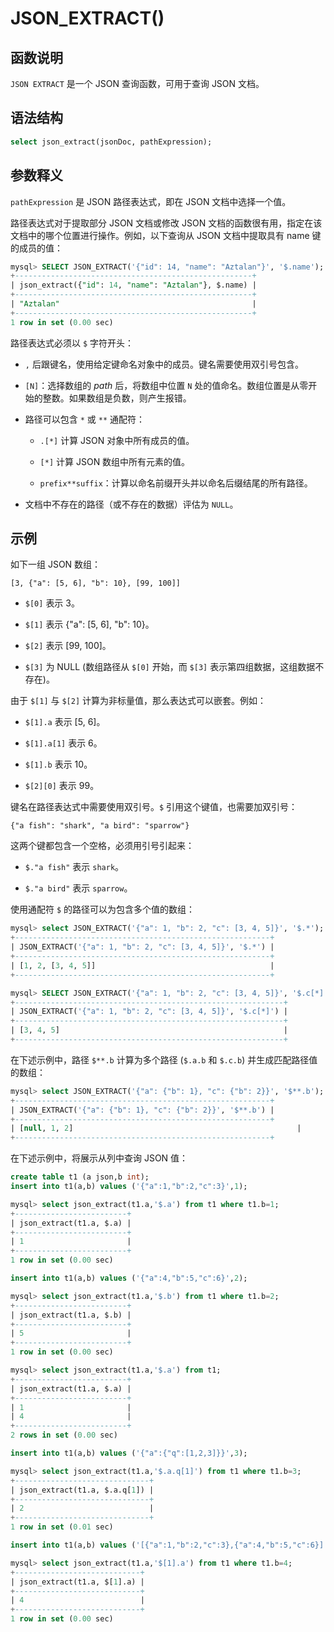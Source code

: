 # **JSON_EXTRACT()**

## **函数说明**

`JSON EXTRACT` 是一个 JSON 查询函数，可用于查询 JSON 文档。

## **语法结构**

```sql
select json_extract(jsonDoc, pathExpression);
```

## **参数释义**

`pathExpression` 是 JSON 路径表达式，即在 JSON 文档中选择一个值。

路径表达式对于提取部分 JSON 文档或修改 JSON 文档的函数很有用，指定在该文档中的哪个位置进行操作。例如，以下查询从 JSON 文档中提取具有 name 键的成员的值：

```sql
mysql> SELECT JSON_EXTRACT('{"id": 14, "name": "Aztalan"}', '$.name');
+-----------------------------------------------------+
| json_extract({"id": 14, "name": "Aztalan"}, $.name) |
+-----------------------------------------------------+
| "Aztalan"                                           |
+-----------------------------------------------------+
1 row in set (0.00 sec)
```

路径表达式必须以 `$` 字符开头：

- `,` 后跟键名，使用给定键命名对象中的成员。键名需要使用双引号包含。

- `[N]`：选择数组的 *path* 后，将数组中位置 `N` 处的值命名。数组位置是从零开始的整数。如果数组是负数，则产生报错。

- 路径可以包含 `*` 或 `**` 通配符：

   + `.[*]` 计算 JSON 对象中所有成员的值。

   + `[*]` 计算 JSON 数组中所有元素的值。

   + `prefix**suffix`：计算以命名前缀开头并以命名后缀结尾的所有路径。

- 文档中不存在的路径（或不存在的数据）评估为 `NULL`。

## **示例**

如下一组 JSON 数组：

```
[3, {"a": [5, 6], "b": 10}, [99, 100]]
```

- `$[0]` 表示 3。

- `$[1]` 表示 {"a": [5, 6], "b": 10}。

- `$[2]` 表示 [99, 100]。

- `$[3]` 为 NULL (数组路径从 `$[0]` 开始，而 `$[3]` 表示第四组数据，这组数据不存在)。

由于 `$[1]` 与 `$[2]` 计算为非标量值，那么表达式可以嵌套。例如：

- `$[1].a` 表示 [5, 6]。

- `$[1].a[1]` 表示 6。

- `$[1].b` 表示 10。

- `$[2][0]` 表示 99。

键名在路径表达式中需要使用双引号。`$` 引用这个键值，也需要加双引号：

```
{"a fish": "shark", "a bird": "sparrow"}
```

这两个键都包含一个空格，必须用引号引起来：

- `$."a fish"` 表示 `shark`。

- `$."a bird"` 表示 `sparrow`。

使用通配符 `$` 的路径可以为包含多个值的数组：

```sql
mysql> select JSON_EXTRACT('{"a": 1, "b": 2, "c": [3, 4, 5]}', '$.*');
+---------------------------------------------------------+
| JSON_EXTRACT('{"a": 1, "b": 2, "c": [3, 4, 5]}', '$.*') |
+---------------------------------------------------------+
| [1, 2, [3, 4, 5]]                                       |
+---------------------------------------------------------+

mysql> SELECT JSON_EXTRACT('{"a": 1, "b": 2, "c": [3, 4, 5]}', '$.c[*]');
+------------------------------------------------------------+
| JSON_EXTRACT('{"a": 1, "b": 2, "c": [3, 4, 5]}', '$.c[*]') |
+------------------------------------------------------------+
| [3, 4, 5]                                                  |
+------------------------------------------------------------+
```

在下述示例中，路径 `$**.b` 计算为多个路径 (`$.a.b` 和 `$.c.b`) 并生成匹配路径值的数组：

```sql
mysql> select JSON_EXTRACT('{"a": {"b": 1}, "c": {"b": 2}}', '$**.b');
+---------------------------------------------------------+
| JSON_EXTRACT('{"a": {"b": 1}, "c": {"b": 2}}', '$**.b') |
+---------------------------------------------------------+
| [null, 1, 2]                                                  |
+---------------------------------------------------------+
```

在下述示例中，将展示从列中查询 JSON 值：

```sql
create table t1 (a json,b int);
insert into t1(a,b) values ('{"a":1,"b":2,"c":3}',1);

mysql> select json_extract(t1.a,'$.a') from t1 where t1.b=1;
+-------------------------+
| json_extract(t1.a, $.a) |
+-------------------------+
| 1                       |
+-------------------------+
1 row in set (0.00 sec)

insert into t1(a,b) values ('{"a":4,"b":5,"c":6}',2);

mysql> select json_extract(t1.a,'$.b') from t1 where t1.b=2;
+-------------------------+
| json_extract(t1.a, $.b) |
+-------------------------+
| 5                       |
+-------------------------+
1 row in set (0.00 sec)

mysql> select json_extract(t1.a,'$.a') from t1;
+-------------------------+
| json_extract(t1.a, $.a) |
+-------------------------+
| 1                       |
| 4                       |
+-------------------------+
2 rows in set (0.00 sec)

insert into t1(a,b) values ('{"a":{"q":[1,2,3]}}',3);

mysql> select json_extract(t1.a,'$.a.q[1]') from t1 where t1.b=3;
+------------------------------+
| json_extract(t1.a, $.a.q[1]) |
+------------------------------+
| 2                            |
+------------------------------+
1 row in set (0.01 sec)

insert into t1(a,b) values ('[{"a":1,"b":2,"c":3},{"a":4,"b":5,"c":6}]',4);

mysql> select json_extract(t1.a,'$[1].a') from t1 where t1.b=4;
+----------------------------+
| json_extract(t1.a, $[1].a) |
+----------------------------+
| 4                          |
+----------------------------+
1 row in set (0.00 sec)
```
